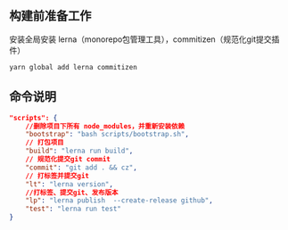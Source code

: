 ## 构建前准备工作

安装全局安装 lerna（monorepo包管理工具），commitizen（规范化git提交插件）

```shell
yarn global add lerna commitizen
```

## 命令说明

```json
"scripts": {
    //删除项目下所有 node_modules，并重新安装依赖
    "bootstrap": "bash scripts/bootstrap.sh",
    // 打包项目
    "build": "lerna run build",
    // 规范化提交git commit
    "commit": "git add . && cz",
    // 打标签并提交git
    "lt": "lerna version",
    //打标签、提交git、发布版本
    "lp": "lerna publish  --create-release github",
    "test": "lerna run test"
}
```